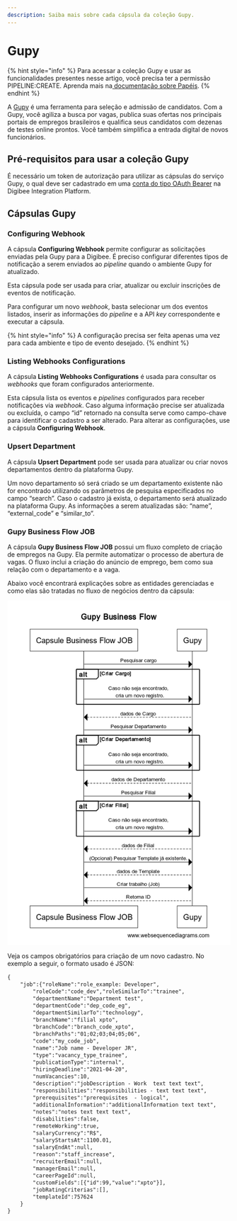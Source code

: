 ```yaml
---
description: Saiba mais sobre cada cápsula da coleção Gupy.
---
```


# Gupy

{% hint style="info" %}
Para acessar a coleção Gupy e usar as funcionalidades presentes nesse artigo, você precisa ter a permissão PIPELINE:CREATE. Aprenda mais na[ documentação sobre Papéis](https://docs.digibee.com/documentation/v/pt-br/administration/new-access-control/papeis-do-controle-de-acesso).
{% endhint %}

A [Gupy](https://gupy.com.br/) é uma ferramenta para seleção e admissão de candidatos. Com a Gupy, você agiliza a busca por vagas, publica suas ofertas nos principais portais de empregos brasileiros e qualifica seus candidatos com dezenas de testes online prontos. Você também simplifica a entrada digital de novos funcionários.

## Pré-requisitos para usar a coleção Gupy

É necessário um token de autorização para utilizar as cápsulas do serviço Gupy, o qual deve ser cadastrado em uma [conta do tipo OAuth Bearer](https://docs.digibee.com/documentation/v/pt-br/configurations/accounts) na Digibee Integration Platform.

## **Cápsulas Gupy** <a href="#h_e04c742e16" id="h_e04c742e16"></a>

### **Configuring Webhook**

A cápsula **Configuring Webhook** permite configurar as solicitações enviadas pela Gupy para a Digibee. É preciso configurar diferentes tipos de notificação a serem enviados ao _pipeline_ quando o ambiente Gupy for atualizado.

Esta cápsula pode ser usada para criar, atualizar ou excluir inscrições de eventos de notificação.

Para configurar um novo _webhook_, basta selecionar um dos eventos listados, inserir as informações do _pipeline_ e a API _key_ correspondente e executar a cápsula.

{% hint style="info" %}
A configuração precisa ser feita apenas uma vez para cada ambiente e tipo de evento desejado.
{% endhint %}

### **Listing Webhooks Configurations**

A cápsula **Listing Webhooks Configurations** é usada para consultar os _webhooks_ que foram configurados anteriormente.

Esta cápsula lista os eventos e _pipelines_ configurados para receber notificações via _webhook_. Caso alguma informação precise ser atualizada ou excluída, o campo “id” retornado na consulta serve como campo-chave para identificar o cadastro a ser alterado. Para alterar as configurações, use a cápsula **Configuring Webhook**.

### **Upsert Department**

A cápsula **Upsert Department** pode ser usada para atualizar ou criar novos departamentos dentro da plataforma Gupy.

Um novo departamento só será criado se um departamento existente não for encontrado utilizando os parâmetros de pesquisa especificados no campo “search”. Caso o cadastro já exista, o departamento será atualizado na plataforma Gupy. As informações a serem atualizadas são: “name”, “external\_code” e “similar\_to”.

### **Gupy Business Flow JOB**

A cápsula **Gupy Business Flow JOB** possui um fluxo completo de criação de empregos na Gupy. Ela permite automatizar o processo de abertura de vagas. O fluxo inclui a criação do anúncio de emprego, bem como sua relação com o departamento e a vaga.

Abaixo você encontrará explicações sobre as entidades gerenciadas e como elas são tratadas no fluxo de negócios dentro da cápsula:

![](<../../../.gitbook/assets/01pt (1).png>)

Veja os campos obrigatórios para criação de um novo cadastro. No exemplo a seguir, o formato usado é JSON:

```
{
    "job":{"roleName":"role_example: Developer",
        "roleCode":"code_dev","roleSimilarTo":"trainee",
        "departmentName":"Department test",
        "departmentCode":"dep_code_eg",
        "departmentSimilarTo":"technology",
        "branchName":"filial xpto",
        "branchCode":"branch_code_xpto",
        "branchPaths":"01;02;03;04;05;06",
        "code":"my_code_job",
        "name":"Job name - Developer JR",
        "type":"vacancy_type_trainee",
        "publicationType":"internal",
        "hiringDeadline":"2021-04-20",
        "numVacancies":10,
        "description":"jobDescription - Work  text text text",
        "responsibilities":"responsibilities - text text text",
        "prerequisites":"prerequisites  - logical",
        "additionalInformation":"additionalInformation text text",
        "notes":"notes text text text",
        "disabilities":false,
        "remoteWorking":true,
        "salaryCurrency":"R$",
        "salaryStartsAt":1100.01,
        "salaryEndAt":null,
        "reason":"staff_increase",
        "recruiterEmail":null,
        "managerEmail":null,
        "careerPageId":null,
        "customFields":[{"id":99,"value":"xpto"}],
        "jobRatingCriterias":[],
        "templateId":757624
    }
} 
```
